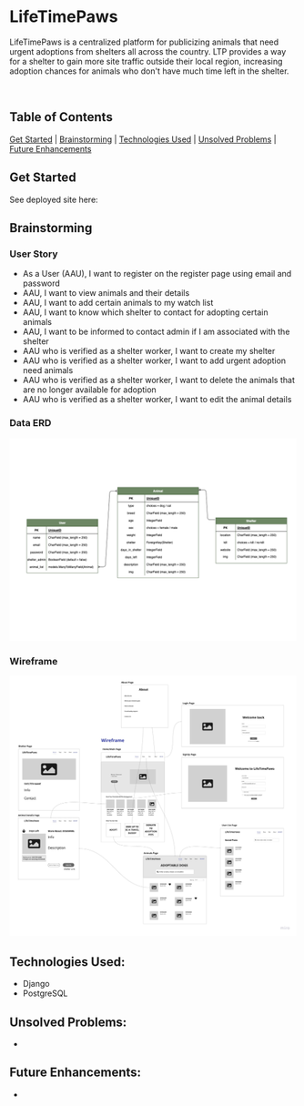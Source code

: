 # LifeTimePaws

LifeTimePaws is a centralized platform for publicizing animals that need urgent adoptions from shelters all across the country. LTP provides a way for a shelter to gain more site traffic outside their local region, increasing  adoption chances for animals who don't have much time left in the shelter.  

<br/>

## Table of Contents
[Get Started](https://github.com/skim121/LifeTimePaws/#get-started) 
|
[Brainstorming](https://github.com/skim121/LifeTimePaws/#brainstorming) 
|
[Technologies Used](https://github.com/skim121/LifeTimePaws/#technologies-used)
|
[Unsolved Problems](https://github.com/skim121/LifeTimePaws/#unsolved-problems)
|
[Future Enhancements](https://github.com/skim121/LifeTimePaws/#future-enhancements)


## Get Started
See deployed site here: 

## Brainstorming

### User Story
- As a User (AAU), I want to register on the register page using email and password
- AAU, I want to  view animals and their details
- AAU, I want to add certain animals to my watch list
- AAU, I want to know which shelter to contact for adopting certain animals
- AAU, I want to be informed to contact admin if I am associated with the shelter
- AAU who is verified as a shelter worker, I want to create my shelter
- AAU who is verified as a shelter worker, I want to add urgent adoption need animals
- AAU who is verified as a shelter worker, I want to delete the animals that are no longer available for adoption
- AAU who is verified as a shelter worker, I want to edit the animal details


### Data ERD 
![ERD](lifetimepawsERD.png)


### Wireframe
![Wireframe](lifetimepawswireframe.jpg)


## Technologies Used:
- Django
- PostgreSQL

## Unsolved Problems:
- 

## Future Enhancements:
- 
